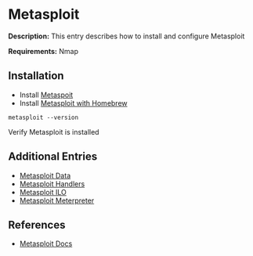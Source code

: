 # Metasploit

**Description:** This entry describes how to install and configure Metasploit

**Requirements:** Nmap

## Installation

* Install [Metaspoit](https://www.metasploit.com/download)
* Install [Metasploit with Homebrew](https://formulae.brew.sh/cask/metasploit)

```
metasploit --version
```

Verify Metasploit is installed

## Additional Entries

* [Metasploit Data](https://github.com/sneakerhax/Arsenal/blob/main/Tools/Metasploit/Entries/Metasploit_Data.md)
* [Metasploit Handlers](https://github.com/sneakerhax/Arsenal/blob/main/Tools/Metasploit/Entries/Metasploit_Handlers.md)
* [Metasploit ILO](https://github.com/sneakerhax/Arsenal/blob/main/Tools/Metasploit/Entries/Metasploit_ILO.md)
* [Metasploit Meterpreter](https://github.com/sneakerhax/Arsenal/blob/main/Tools/Metasploit/Entries/Metasploit_Meterpreter.md)
  
## References

* [Metasploit Docs](https://docs.metasploit.com/)
